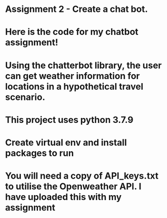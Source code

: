 # Assignment 2 - Create a chat bot.
# Here is the code for my chatbot assignment!
# Using the chatterbot library, the user can get weather information for locations in a hypothetical travel scenario. 
# This project uses python 3.7.9
# Create virtual env and install packages to run
# You will need a copy of API_keys.txt to utilise the Openweather API. I have uploaded this with my assignment
